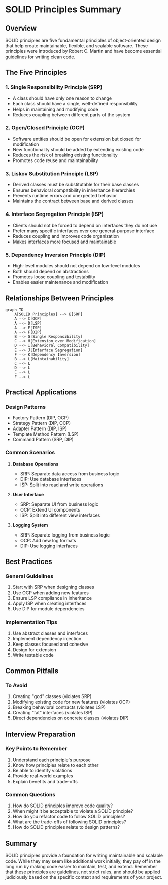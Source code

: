 # SOLID Principles Summary

## Overview
SOLID principles are five fundamental principles of object-oriented design that help create maintainable, flexible, and scalable software. These principles were introduced by Robert C. Martin and have become essential guidelines for writing clean code.

## The Five Principles

### 1. Single Responsibility Principle (SRP)
- A class should have only one reason to change
- Each class should have a single, well-defined responsibility
- Helps in maintaining and modifying code
- Reduces coupling between different parts of the system

### 2. Open/Closed Principle (OCP)
- Software entities should be open for extension but closed for modification
- New functionality should be added by extending existing code
- Reduces the risk of breaking existing functionality
- Promotes code reuse and maintainability

### 3. Liskov Substitution Principle (LSP)
- Derived classes must be substitutable for their base classes
- Ensures behavioral compatibility in inheritance hierarchies
- Prevents runtime errors and unexpected behavior
- Maintains the contract between base and derived classes

### 4. Interface Segregation Principle (ISP)
- Clients should not be forced to depend on interfaces they do not use
- Prefer many specific interfaces over one general-purpose interface
- Reduces coupling and improves code organization
- Makes interfaces more focused and maintainable

### 5. Dependency Inversion Principle (DIP)
- High-level modules should not depend on low-level modules
- Both should depend on abstractions
- Promotes loose coupling and testability
- Enables easier maintenance and modification

## Relationships Between Principles

```mermaid
graph TD
    A[SOLID Principles] --> B[SRP]
    A --> C[OCP]
    A --> D[LSP]
    A --> E[ISP]
    A --> F[DIP]
    B --> G[Single Responsibility]
    C --> H[Extension over Modification]
    D --> I[Behavioral Compatibility]
    E --> J[Interface Segregation]
    F --> K[Dependency Inversion]
    B --> L[Maintainability]
    C --> L
    D --> L
    E --> L
    F --> L
```

## Practical Applications

### Design Patterns
- Factory Pattern (DIP, OCP)
- Strategy Pattern (DIP, OCP)
- Adapter Pattern (DIP, ISP)
- Template Method Pattern (LSP)
- Command Pattern (SRP, DIP)

### Common Scenarios
1. **Database Operations**
   - SRP: Separate data access from business logic
   - DIP: Use database interfaces
   - ISP: Split into read and write operations

2. **User Interface**
   - SRP: Separate UI from business logic
   - OCP: Extend UI components
   - ISP: Split into different view interfaces

3. **Logging System**
   - SRP: Separate logging from business logic
   - OCP: Add new log formats
   - DIP: Use logging interfaces

## Best Practices

### General Guidelines
1. Start with SRP when designing classes
2. Use OCP when adding new features
3. Ensure LSP compliance in inheritance
4. Apply ISP when creating interfaces
5. Use DIP for module dependencies

### Implementation Tips
1. Use abstract classes and interfaces
2. Implement dependency injection
3. Keep classes focused and cohesive
4. Design for extension
5. Write testable code

## Common Pitfalls

### To Avoid
1. Creating "god" classes (violates SRP)
2. Modifying existing code for new features (violates OCP)
3. Breaking behavioral contracts (violates LSP)
4. Creating "fat" interfaces (violates ISP)
5. Direct dependencies on concrete classes (violates DIP)

## Interview Preparation

### Key Points to Remember
1. Understand each principle's purpose
2. Know how principles relate to each other
3. Be able to identify violations
4. Provide real-world examples
5. Explain benefits and trade-offs

### Common Questions
1. How do SOLID principles improve code quality?
2. When might it be acceptable to violate a SOLID principle?
3. How do you refactor code to follow SOLID principles?
4. What are the trade-offs of following SOLID principles?
5. How do SOLID principles relate to design patterns?

## Summary
SOLID principles provide a foundation for writing maintainable and scalable code. While they may seem like additional work initially, they pay off in the long run by making code easier to maintain, test, and extend. Remember that these principles are guidelines, not strict rules, and should be applied judiciously based on the specific context and requirements of your project. 